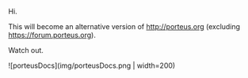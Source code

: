 Hi.

This will become an alternative version of <http://porteus.org> (excluding <https://forum.porteus.org>).

Watch out.

![porteusDocs](img/porteusDocs.png | width=200)
